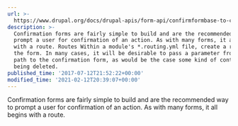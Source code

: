 ```yaml
---
url: >-
  https://www.drupal.org/docs/drupal-apis/form-api/confirmformbase-to-confirm-an-action
description: >-
  Confirmation forms are fairly simple to build and are the recommended way to
  prompt a user for confirmation of an action. As with many forms, it all begins
  with a route. Routes Within a module's *.routing.yml file, create a route to
  the form. In many cases, it will be desirable to pass a parameter from the
  path to the confirmation form, as would be the case some kind of content was
  being deleted.
published_time: '2017-07-12T21:52:22+00:00'
modified_time: '2021-02-12T20:39:07+00:00'
---
```

Confirmation forms are fairly simple to build and are the recommended way to prompt a user for confirmation of an action. As with many forms, it all begins with a route. 